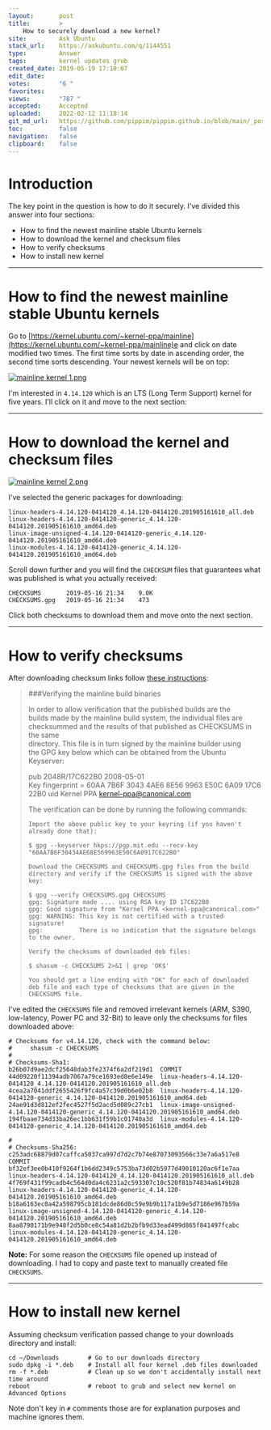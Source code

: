 ```yaml
---
layout:       post
title:        >
    How to securely download a new kernel?
site:         Ask Ubuntu
stack_url:    https://askubuntu.com/q/1144551
type:         Answer
tags:         kernel updates grub
created_date: 2019-05-19 17:10:07
edit_date:    
votes:        "6 "
favorites:    
views:        "787 "
accepted:     Accepted
uploaded:     2022-02-12 11:18:14
git_md_url:   https://github.com/pippim/pippim.github.io/blob/main/_posts/2019/2019-05-19-How-to-securely-download-a-new-kernel_.md
toc:          false
navigation:   false
clipboard:    false
---
```


# Introduction

The key point in the question is how to do it securely. I've divided this answer into four sections:

- How to find the newest mainline stable Ubuntu kernels
- How to download the kernel and checksum files
- How to verify checksums
- How to install new kernel


----------


# How to find the newest mainline stable Ubuntu kernels

Go to [https://kernel.ubuntu.com/~kernel-ppa/mainline](https://kernel.ubuntu.com/~kernel-ppa/mainline)e and click on date modified two times. The first time sorts by date in ascending order, the second time sorts descending. Your newest kernels will be on top:

[![mainline kernel 1.png][1]][1]

I'm interested in `4.14.120` which is an LTS (Long Term Support) kernel for five years. I'll click on it and move to the next section:


----------


# How to download the kernel and checksum files

[![mainline kernel 2.png][2]][2]

I've selected the generic packages for downloading:

``` 
linux-headers-4.14.120-0414120_4.14.120-0414120.201905161610_all.deb
linux-headers-4.14.120-0414120-generic_4.14.120-0414120.201905161610_amd64.deb
linux-image-unsigned-4.14.120-0414120-generic_4.14.120-0414120.201905161610_amd64.deb
linux-modules-4.14.120-0414120-generic_4.14.120-0414120.201905161610_amd64.deb
```

Scroll down further and you will find the `CHECKSUM` files that guarantees what was published is what you actually received:

``` 
CHECKSUMS       2019-05-16 21:34    9.0K	 
CHECKSUMS.gpg   2019-05-16 21:34    473 	
```

Click both checksums to download them and move onto the next section.

----------

# How to verify checksums

After downloading checksum links follow [these instructions][3]:

> ###Verifying the mainline build binaries  
>   
> In order to allow verification that the published builds are the  
> builds made by the mainline build system, the individual files are  
> checksummed and the results of that published as CHECKSUMS in the same  
> directory. This file is in turn signed by the mainline builder using  
> the GPG key below which can be obtained from the Ubuntu Keyserver:  
>   
> pub   2048R/17C622B0 2008-05-01  
>       Key fingerprint = 60AA 7B6F 3043 4AE6 8E56  9963 E50C 6A09 17C6 22B0 uid                  Kernel PPA <kernel-ppa@canonical.com>  
>   
> The verification can be done by running the following commands:  
>   
>     Import the above public key to your keyring (if you haven't already done that):  
>   
>     $ gpg --keyserver hkps://pgp.mit.edu --recv-key "60AA7B6F30434AE68E569963E50C6A0917C622B0"  
>   
>     Download the CHECKSUMS and CHECKSUMS.gpg files from the build directory and verify if the CHECKSUMS is signed with the above key:  
>   
>     $ gpg --verify CHECKSUMS.gpg CHECKSUMS  
>     gpg: Signature made .... using RSA key ID 17C622B0  
>     gpg: Good signature from "Kernel PPA <kernel-ppa@canonical.com>"  
>     gpg: WARNING: This key is not certified with a trusted signature!  
>     gpg:          There is no indication that the signature belongs to the owner.  
>   
>     Verify the checksums of downloaded deb files:  
>   
>     $ shasum -c CHECKSUMS 2>&1 | grep 'OK$'  
>   
>     You should get a line ending with "OK" for each of downloaded deb file and each type of checksums that are given in the CHECKSUMS file.  

I've edited the `CHECKSUMS` file and removed irrelevant kernels (ARM, S390, low-latency, Power PC and 32-Bit) to leave only the checksums for files downloaded above:

``` 
# Checksums for v4.14.120, check with the command below:
#     shasum -c CHECKSUMS
#
# Checksums-Sha1:
b26b07d9ae2dcf25648dab3fe2374f6a2df219d1  COMMIT
44d09220f11394adb7067a79ce1693ed8e6e149e  linux-headers-4.14.120-0414120_4.14.120-0414120.201905161610_all.deb
4cea2a7041ddf2655426f9fc4a57c39d0b6e02b8  linux-headers-4.14.120-0414120-generic_4.14.120-0414120.201905161610_amd64.deb
24ae91d3d812ef2fec4527f5d2acd5d089c27cb1  linux-image-unsigned-4.14.120-0414120-generic_4.14.120-0414120.201905161610_amd64.deb
194fbaae734d33ba26ec1bb631f59b1c01740a3d  linux-modules-4.14.120-0414120-generic_4.14.120-0414120.201905161610_amd64.deb

#
# Checksums-Sha256:
c253adc68879d07caffca5037ca997d7d2c7b74e87073093566c33e7a6a517e8  COMMIT
bf32ef3ee0b410f9264f1b6dd2349c5753ba73d02b5977d49010120ac6f1e7aa  linux-headers-4.14.120-0414120_4.14.120-0414120.201905161610_all.deb
4f769f431f99cadb4c564d0da4c6231a2c593307c10c520f81b74834a6149b28  linux-headers-4.14.120-0414120-generic_4.14.120-0414120.201905161610_amd64.deb
b18a6163ec0a42a598795cb181dcde86d0c59e9b9b117a1b9e5d7186e967b59a  linux-image-unsigned-4.14.120-0414120-generic_4.14.120-0414120.201905161610_amd64.deb
8aa8790171b9e948f2d5b0ce8c54a81d2b2bfb9d33ead499d865f841497fcabc  linux-modules-4.14.120-0414120-generic_4.14.120-0414120.201905161610_amd64.deb
```


**Note:** For some reason the `CHECKSUMS` file opened up instead of downloading. I had to copy and paste text to manually created file `CHECKSUMS`.

----------


# How to install new kernel

Assuming checksum verification passed change to your downloads directory and install:

``` 
cd ~/Downloads        # Go to our downloads directory
sudo dpkg -i *.deb    # Install all four kernel .deb files downloaded
rm -f *.deb           # Clean up so we don't accidentally install next time around
reboot                # reboot to grub and select new kernel on Advanced Options
```

Note don't key in `#` comments those are for explanation purposes and machine ignores them.

  [1]: https://i.stack.imgur.com/pKVjxl.png
  [2]: https://i.stack.imgur.com/VoCKhl.png
  [3]: https://wiki.ubuntu.com/Kernel/MainlineBuilds#Verifying_the_mainline_build_binaries
